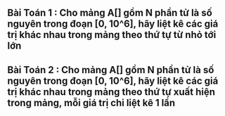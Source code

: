 ## Bài Toán 1 : Cho mảng A[] gồm N phần tử là số nguyên trong đoạn [0, 10^6], hãy liệt kê các giá trị khác nhau trong mảng theo thứ tự từ nhỏ tới lớn
## Bài Toán 2 : Cho mảng A[] gồm N phần tử là số nguyên trong đoạn [0, 10^6], hãy liệt kê các giá trị khác nhau trong mảng theo thứ tự xuất hiện trong mảng, mỗi giá trị chỉ liệt kê 1 lần
